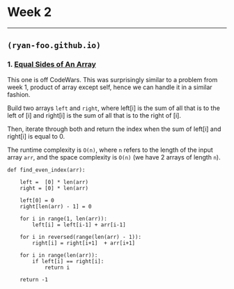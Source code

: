 # Week 2
-------------------------

## `(ryan-foo.github.io)`
    
### 1. [Equal Sides of An Array](https://www.codewars.com/kata/5679aa472b8f57fb8c000047/train/python)

This one is off CodeWars. This was surprisingly similar to a problem from week 1, product of array except self, hence we can handle it in a similar fashion.

Build two arrays `left` and `right`, where left[i] is the sum of all that is to the left of [i] and right[i] is the sum of all that is to the right of [i].

Then, iterate through both and return the index when the sum of left[i] and right[i] is equal to 0.

The runtime complexity is `O(n)`, where `n` refers to the length of the input array `arr`, and the space complexity is `O(n)` (we have 2 arrays of length `n`).


```
def find_even_index(arr):
        
    left =  [0] * len(arr)
    right = [0] * len(arr)
    
    left[0] = 0
    right[len(arr) - 1] = 0
    
    for i in range(1, len(arr)):
        left[i] = left[i-1] + arr[i-1]
    
    for i in reversed(range(len(arr) - 1)):
        right[i] = right[i+1]  + arr[i+1]
    
    for i in range(len(arr)):
        if left[i] == right[i]:
            return i
    
    return -1
```